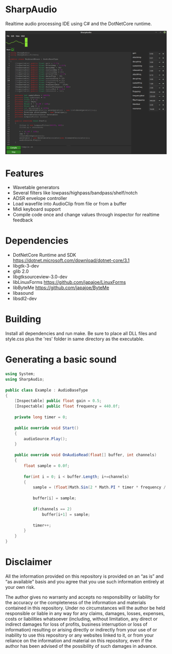 # SharpAudio
Realtime audio processing IDE using C# and the DotNetCore runtime.

![](SharpAudioPreview.png)

# Features
- Wavetable generators
- Several filters like lowpass/highpass/bandpass/shelf/notch
- ADSR envelope controller
- Load wavefile into AudioClip from file or from a buffer
- Midi keyboard support
- Compile code once and change values through inspector for realtime feedback

# Dependencies
- DotNetCore Runtime and SDK https://dotnet.microsoft.com/download/dotnet-core/3.1
- libgtk-3-dev
- glib 2.0
- libgtksourceview-3.0-dev
- libLinuxForms https://github.com/japajoe/LinuxForms
- libByteMe https://github.com/japajoe/ByteMe
- libasound
- libsdl2-dev

# Building
Install all dependencies and run make. Be sure to place all DLL files and style.css plus the 'res' folder in same directory as the executable.

# Generating a basic sound
```csharp
using System;
using SharpAudio;

public class Example : AudioBaseType
{	
	[Inspectable] public float gain = 0.5;
	[Inspectable] public float frequency = 440.0f;

	private long timer = 0;

	public override void Start()
	{
		audioSource.Play();
	}

	public override void OnAudioRead(float[] buffer, int channels)
	{
		float sample = 0.0f;

		for(int i = 0; i < buffer.Length; i+=channels)
		{
			sample = (float)Math.Sin(2 * Math.PI * timer * frequency / 44100) * gain;

			buffer[i] = sample;

			if(channels == 2)
				buffer[i+1] = sample;

			timer++;
		}
	}
}
```

# Disclaimer
All the information provided on this repository is provided on an “as is” and “as available” basis and you agree that you use such information entirely at your own risk.

The author gives no warranty and accepts no responsibility or liability for the accuracy or the completeness of the information and materials contained in this repository. Under no circumstances will the author be held responsible or liable in any way for any claims, damages, losses, expenses, costs or liabilities whatsoever (including, without limitation, any direct or indirect damages for loss of profits, business interruption or loss of information) resulting or arising directly or indirectly from your use of or inability to use this repository or any websites linked to it, or from your reliance on the information and material on this repository, even if the author has been advised of the possibility of such damages in advance.
